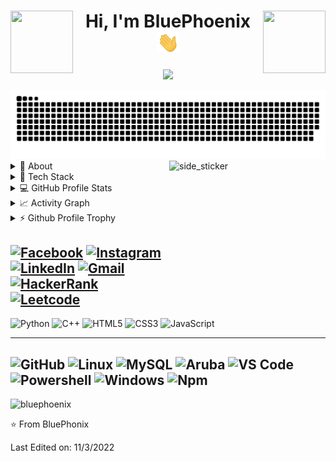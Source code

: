 

 <div align="center">
  <img align="left" src = "https://media2.giphy.com/media/QssGEmpkyEOhBCb7e1/giphy.gif?cid=ecf05e47a0n3gi1bfqntqmob8g9aid1oyj2wr3ds3mg700bl&rid=giphy.gif" width = 100px height=100px>
  <img align="right" src = "https://media2.giphy.com/media/QssGEmpkyEOhBCb7e1/giphy.gif?cid=ecf05e47a0n3gi1bfqntqmob8g9aid1oyj2wr3ds3mg700bl&rid=giphy.gif" width = 100px height=100px>
 <h1 align="center">Hi, I'm BluePhoenix <img width="35" src="https://github.com/1999AZZAR/1999AZZAR/blob/main/resources/img/waving.gif"></h1>
  <p align="center">
   <a href="https://github.com/DenverCoder1/readme-typing-svg"><img src="https://readme-typing-svg.herokuapp.com?lines=An+engineering+student+at+PTIT;Currently+learning+security+engineer;Be+so+good+they+can't+ignore+you&center=true&width=500&height=50"></a>
 </p>
 </div>
 
 <div align="center">
   <a href="https://github.com/bian197">
   <img  src="https://github.com/1999AZZAR/1999AZZAR/blob/main/resources/img/grid-snake.svg"
        alt="snake" /></a>
 </div>
 
 
 <div>
  <img align="right" width=250px height=250px alt="side_sticker" src="https://media.giphy.com/media/TEnXkcsHrP4YedChhA/giphy.gif" />
 
 <details>
   <summary>🧮 About</summary>
 <div>
 <h2 align="center">🧮 About me</h2>
 <div>- Wh0 (˘෴˘) </div>
 <div>- ✨ Hi, I’m BluePhoenix</div>
 <div>- ✨ 350+ Toeic</div>
 <div>- ✨ I’m interested in coding, music and game</div>
 <div>- ✨ I’m currently learning at Posts and Telecommunications Institute of Technology - Ho Chi Minh </div>
 </div>
 </details>
 
 
 <details>
   <summary>🔭 Tech Stack</summary>
 <div align="center">
 <h2 align="center"><img src = "https://media2.giphy.com/media/QssGEmpkyEOhBCb7e1/giphy.gif?cid=ecf05e47a0n3gi1bfqntqmob8g9aid1oyj2wr3ds3mg700bl&rid=giphy.gif" width = 20px> Tech Stack</h2>
  <a href= https://github.com/Aditya664?tab=repositories&q=&type=&language=python&sort= > <img width ='32px' src ='https://raw.githubusercontent.com/rahulbanerjee26/githubAboutMeGenerator/main/icons/python.svg'> </a>
 <a href= https://github.com/Aditya664?tab=repositories&q=&type=&language=cpp&sort= > <img width ='32px' src ='https://raw.githubusercontent.com/rahulbanerjee26/githubAboutMeGenerator/main/icons/cpp.svg'> </a>
  <a href= https://github.com/Aditya664?tab=repositories&q=&type=&language=javascript&sort= > <img width ='32px' src ='https://raw.githubusercontent.com/rahulbanerjee26/githubAboutMeGenerator/main/icons/javascript.svg'> </a>
  <a href= https://github.com/Aditya664?tab=repositories&q=&type=&language=css&sort= > <img width ='32px' src ='https://raw.githubusercontent.com/rahulbanerjee26/githubAboutMeGenerator/main/icons/css.svg'> </a>
 <a href= https://github.com/Aditya664?tab=repositories&q=&type=&language=html&sort= > <img width ='32px' src ='https://raw.githubusercontent.com/rahulbanerjee26/githubAboutMeGenerator/main/icons/html.svg'> </a>
  
 </div>
 </details>
 
 
 
 
 <details> 
   <summary>💻 GitHub Profile Stats</summary>
   <div>
     <h2 align="center"> Github stats </h2>
       <a href="https://www.youtube.com/watch?v=dQw4w9WgXcQ"><img src="https://user-images.githubusercontent.com/73097560/115834477-dbab4500-a447-11eb-908a-139a6edaec5c.gif"></a>
         <p align="center">
            <a href="https://github.com/shodydosh/">
            <img width="49.5%" src="https://github-readme-streak-stats.herokuapp.com/?user=bluephoenixxx&theme=tokyonight" />
            <img width="49.5%" src="https://github-readme-stats.vercel.app/api?username=bluephoenixxx&show_icons=true&theme=tokyonight" />
            </a>
         </p>
         <p align="center">
           <a href="https://github.com/bluephoenixxx/">
           <img width="90%" src="https://github-readme-stats.vercel.app/api/top-langs/?username=bluephoenixxx&theme=tokyonight&layout=compact" alt="Shodydosh :: Top Langs" /></a>
         </p>
   </div>    
 </details>
 
 <details>
   <summary>📈 Activity Graph</summary>
   <br/>
   <h2 align="center"> My current activity </h2>
 <a href="https://github.com/ashutosh00710/github-readme-activity-graph"><img alt="Shodydosh's Activity Graph" src="https://activity-graph.herokuapp.com/graph/?username=bluephoenixxx&bg_color=000&color=fff&line=00E676&point=fff&hide_border=true" /></a>
 </details>
 
 <details>
   <summary>⚡ Github Profile Trophy </summary>
   <br/>
   <h2 align="center"> Github Profile Trophy </h2>
 <p align="left"> <a href="https://github.com/bluephoenixxx/github-profile-trophy"><img src="https://github-profile-trophy.vercel.app/?username=bluephoenixxx&theme=onedark" alt="Shodydosh" /></a> </p>
 </details>
  
 <!--  //https://dev.to/envoy_/150-badges-for-github-pnk -->
 
  [![Facebook](https://img.shields.io/badge/Facebook-1877F2?style=for-the-badge&logo=facebook&logoColor=white)](https://www.facebook.com/hungbien1907/)
  [![Instagram](https://img.shields.io/badge/Instagram-E4405F?style=for-the-badge&logo=instagram&logoColor=white)](https://www.instagram.com/shodydosh/)
  [![LinkedIn](https://img.shields.io/badge/LinkedIn-0077B5?style=for-the-badge&logo=linkedin&logoColor=white)](https://www.linkedin.com/in/bian19/)
  [![Gmail](https://img.shields.io/badge/Gmail-D14836?style=for-the-badge&logo=gmail&logoColor=white)](mailto:biendien4508@gmail.com)\
  [![HackerRank](https://img.shields.io/badge/-Hackerrank-2EC866?style=for-the-badge&logo=HackerRank&logoColor=white)](https://www.hackerrank.com/Shodydosh)
  [![Leetcode](https://img.shields.io/badge/-LeetCode-FFA116?style=for-the-badge&logo=LeetCode&logoColor=black)](https://leetcode.com/Shodydosh/)
  ----
 
  ![Python](https://img.shields.io/badge/Python-3776AB?style=for-the-square&logo=python&logoColor=white)
  ![C++](https://img.shields.io/badge/-c++-red?style=flat-square&logo=c&logoColor=ffffff)
  ![HTML5](https://img.shields.io/badge/-HTML5-%23E44D27?style=flat-square&logo=html5&logoColor=ffffff)
  ![CSS3](https://img.shields.io/badge/-CSS3-%231572B6?style=flat-square&logo=css3)
  ![JavaScript](https://img.shields.io/badge/-JavaScript-%23F7DF1C?style=flat-square&logo=javascript&logoColor=000000&labelColor=%23F7DF1C&color=%23FFCE5A)
 
  ----
  ![GitHub](https://img.shields.io/badge/-GitHub-181717?style=flat-square&logo=github)
  ![Linux](https://img.shields.io/badge/Linux-FCC624?style=for-the-square&logo=linux&logoColor=white)
  ![MySQL](https://img.shields.io/badge/MySQL-005C84?style=for-the-square&logo=mysql&logoColor=white)
  ![Aruba](https://img.shields.io/badge/Azure_DevOps-0078D7?style=for-the-square&logo=azure-devops&logoColor=white)
  ![VS Code](http://img.shields.io/badge/-VS%20Code-007ACC?style=flat-square&logo=visual-studio-code&logoColor=ffffff)
  ![Powershell](http://img.shields.io/badge/-Powershell-5391FE?style=flat-square&logo=powershell&logoColor=ffffff)
  ![Windows](http://img.shields.io/badge/-Windows-0078D6?style=flat-square&logo=windows&logoColor=ffffff)
  ![Npm](https://img.shields.io/badge/-npm-CB3837?style=flat-square&logo=npm)
   ----
  <p align="left"> <img src="https://komarev.com/ghpvc/?username=bian197" alt="bluephoenix" /> </p>
  
 ⭐️ From BluePhonix
 
 Last Edited on: 11/3/2022
